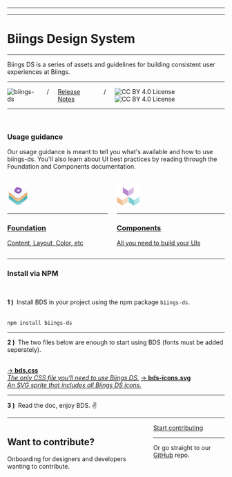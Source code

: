 <hr class="is-hidden-tablet is-size-7">
<hr class="my-1">
<h1 class="title is-size-2-mobile is-family-prima ry is-spaced has-text-weight-semibold has-text-centered"><span class="is-size-bigger">Biings Design System</span></h1>
<hr class="is-hidden-mobile my-2">
<div class="container is-max-modal">
    <p class="subtitle is-size-5-mobile has-text-centered">
    <span class="is-size-bigger">Biings DS is a series of assets and guidelines for building consistent user experiences at Biings.</span>
</p>
</div>

<hr>

<div class="columns is-centered is-mobile is-gapless">
        <div class="column is-narrow">
            <img src="https://img.shields.io/npm/v/biings-ds.svg?color=8C50B9&label=npm&style=flat" class="mt-1" alt="biings-ds">
        </div>
        <div class="column is-narrow is-dimmed"><span class="mx-4">/</span></div>
        <div class="column is-narrow">
            <a href="#/CHANGELOG" class="is-size-6 has-text-weight-medium is-underlined">Release Notes</a>
        </div>
        <div class="column is-narrow is-dimmed"><span class="mx-4">/</span></div>
        <div class="column is-narrow">
            <img src="https://mirrors.creativecommons.org/presskit/icons/cc.svg" class="icon is-size-4" alt="CC BY 4.0 License">
            <img src="https://mirrors.creativecommons.org/presskit/icons/by.svg" class="icon is-size-4" alt="CC BY 4.0 License">
        </div>
</div>

<hr class="is-size-2 is-size-3-touch is-visible">

<br>

<h3 class="title is-family-primary is-spaced">Usage guidance</h3>
<p class="subtitle is-5">Our usage guidance is meant to tell you what's available and how to use biings-ds. You'll also learn about UI best practices by reading through the Foundation and Components documentation.</p>
<br>
<div class="columns">
    <div class="column is-6">
        <a href="#/content" class="box is-medium is-well hover-to-floating">
            <img src="media/bds.png" width="50" class="no-zoom"/>
            <hr class="is-size-7">
            <h3 class="title is-family-primary has-text-weight-bold"><u>Foundation</u></h3>
            <p class="subtitle is-5 is-dimed">Content, Layout, Color, etc</p>
        </a>
    </div>
    <div class="column is-6">
        <a href="#/avatar" class="box is-medium is-well hover-to-floating">
            <img src="media/components.png" width="53" class="no-zoom"/>
            <hr class="is-size-7">
            <h3 class="title is-family-primary has-text-weight-bold"><u class="is-secondary">Components</u></h3>
            <p class="subtitle is-5 is-dimmd">All you need to build your UIs</p>
        </a>
    </div>
</div>

<hr class="is-size-3">

<h3 class="title is-family-primary">Install via NPM</h3><br>

<strong>1 )&nbsp;</strong> Install BDS in your project using the npm package <code>biings-ds</code>.<br><br>

<pre><code>npm install biings-ds</code></pre>
<hr>

<strong>2 )&nbsp;</strong> The two files below are enough to start using BDS (fonts must be added seperately).<br><br>

<a href="https://raw.githubusercontent.com/biings/biings-ds/master/build/bds.css" class="box is-well" download>→ <strong class="is-monospace">bds.css</strong><br><i class="is-dimmed">The only CSS file you'll need to use Biings DS.</i></a>
<a href="https://raw.githubusercontent.com/biings/biings-ds/master/build/bds-icons.min.svg" class="box is-well" download>→ <strong class="is-monospace">bds-icons.svg</strong><br><i class="is-dimmed">An SVG sprite that includes all Biings DS icons.</i></a>

<hr>
<strong>3 )&nbsp;</strong> Read the doc, enjoy BDS. ✌️

<hr class="is-size-2">

<div class="box is-large is-floating">
    <div class="columns is-marginless is-vcentered">
        <div class="column is-6">
            <h2 class="title has-text-weight-medium mb-2">Want to contribute?</h2>
            <p class="is-size-bigger is-dimmed">Onboarding for designers and developers wanting to contribute.</p>
        </div>
        <div class="column is-5 is-offset-1 has-text-centered is-size-5 has-text-primary-dark">
            <a href="#/contribute" class="button is-rounded is-primary is-glowing is-beefy is-medium">Start contributing</a>
            <hr class="is-marginless is-wavy">
            Or go straight to our <a href="https://github.com/biings/biings-ds" class="is-underlined">GitHub</a> repo.
        </div>
    </div>
</div>

<br>
